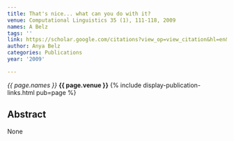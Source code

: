 ```yaml
---
title: That's nice... what can you do with it?
venue: Computational Linguistics 35 (1), 111-118, 2009
names: A Belz
tags: ''
link: https://scholar.google.com/citations?view_op=view_citation&hl=en&user=trwwiW4AAAAJ&citation_for_view=trwwiW4AAAAJ:YsMSGLbcyi4C
author: Anya Belz
categories: Publications
year: '2009'

---
```


*{{ page.names }}*
**{{ page.venue }}**
{% include display-publication-links.html pub=page %}
## Abstract

None